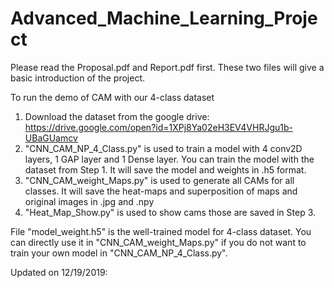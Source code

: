 # Advanced_Machine_Learning_Project

Please read the Proposal.pdf and Report.pdf first. These two files will give a basic introduction of the project. 

To run the demo of CAM with our 4-class dataset

1. Download the dataset from the google drive: https://drive.google.com/open?id=1XPj8Ya02eH3EV4VHRJgu1b-UBaGUamcv
2. "CNN_CAM_NP_4_Class.py" is used to train a model with 4 conv2D layers, 1 GAP layer and 1 Dense layer. You can train the model with the dataset from Step 1. It will save the model and weights in .h5 format.
3. "CNN_CAM_weight_Maps.py" is used to generate all CAMs for all classes. It will save the heat-maps and superposition of maps and original images in .jpg and .npy
4. "Heat_Map_Show.py" is used to show cams those are saved in Step 3.

File "model_weight.h5" is the well-trained model for 4-class dataset. You can directly use it in "CNN_CAM_weight_Maps.py" if you do not want to train your own model in "CNN_CAM_NP_4_Class.py".


Updated on 12/19/2019:
